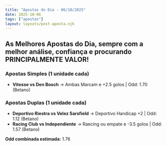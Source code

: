 ```yaml
---
title: "Apostas do Dia - 06/10/2025"
date: 2025-10-06
tags: ["apostas"]
layout: layouts/post-aposta.njk
---
```


## As Melhores Apostas do Dia, sempre com a melhor análise, confiança e procurando PRINCIPALMENTE VALOR!

### Apostas Simples (1 unidade cada)

- **Vitesse vs Den Bosch** → Ambas Marcam e +2.5 golos | Odd: 1.70 (Betano) 


### Apostas Duplas (1 unidade cada)

- **Deportivo Riestra vs Velez Sarsfield** → Deportivo Handicap +2 | Odd: 1.12 (Betano) 
- **Racing Club vs Independiente** → Raecing ou empate e -3.5 golos | Odd: 1.57 (Betano) 

**Odd combinada estimada:** 1.76


